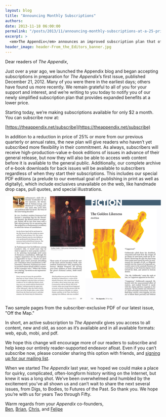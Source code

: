 ```yaml
---
layout: blog
title: "Announcing Monthly Subscriptions"
authors:
date: 2013-11-18 06:00:00
permalink: "/posts/2013/11/announcing-monthly-subscriptions-at-a-25-price-cut"
excerpt: >
  <em>The Appendix</em> announces an improved subscription plan that offers advance access to articles and a complete archive of e-books of our back issues at a 25% price cut.
header_image: header-From_the_Editors_banner.jpg
---
```

Dear readers of *The Appendix*,
 
Just over a year ago, we launched the Appendix blog and began accepting subscriptions in preparation for *The Appendix*’s first issue, published December 21, 2012. Many of you were there in the earliest days; others have found us more recently. We remain grateful to all of you for your support and interest, and we’re writing to you today to notify you of our newly simplified subscription plan that provides expanded benefits at a lower price.
 
Starting today, we’re making subscriptions available for only $2 a month. You can subscribe now at:

[https://theappendix.net/subscribe](https://theappendix.net/subscribe)

In addition to a reduction in price of 25% or more from our previous quarterly or annual rates, the new plan will give readers who haven’t yet subscribed more flexibility in their commitment. As always, subscribers will receive high-production-value e-book editions of issues in advance of their general release, but now they will also be able to access web content before it is available to the general public. Additionally, our complete archive of e-book downloads for back issues will be available to subscribers regardless of when they start their subscriptions. This includes our special PDF editions (a prelude to our eventual goal of publishing in print as well as digitally), which include exclusives unavailable on the web, like handmade drop caps, pull quotes, and special illustrations. 

<div class="inline-image">
  <a rel="lightbox" href="/images/blog/2013/11/appendix_sample_PDFs-large.jpg">
    <img src="/images/blog/2013/11/appendix_sample_PDFs-medium.jpg" width="640" alt="PDF sample" />
  </a>
  <p class="caption">
    Two sample pages from the subscriber-exclusive PDF of our latest issue, "Off the Map."
  </p>
</div>

In short, an active subscription to *The Appendix* gives you access to all content, new and old, as soon as it’s available and in all available formats: web, epub, mobi, and pdf.

We hope this change will encourage more of our readers to subscribe and help keep our entirely reader-supported endeavor afloat. Even if you can’t subscribe now, please consider sharing this option with friends, and [signing up for our mailing list](http://theappendix.us5.list-manage.com/subscribe/post?u=dc41aa9d8c874eb91f0349bd1&id=f66c3c243d).

When we started *The Appendix* last year, we hoped we could make a place for quirky, complicated, often-longform history writing on the Internet, but knew it was a long shot. We’ve been overwhelmed and humbled by the excitement you’ve all shown us and can’t wait to share the next several issues, from Digs, to Bodies, to Futures of the Past. So thank you. We hope you’re with us for years Two through Fifty. 
 
Warm regards from your *Appendix* co-founders, <br>
[Ben](http://theappendix.net/contributors/profile/benjamin-breen),
[Brian](http://theappendix.net/contributors/profile/brian-jones), 
[Chris](http://theappendix.net/contributors/profile/christopher-heaney), and 
[Felipe](http://theappendix.net/contributors/profile/felipe-fernandes-cruz) 